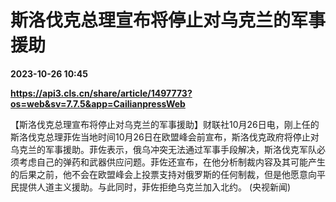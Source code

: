 # 斯洛伐克总理宣布将停止对乌克兰的军事援助

**2023-10-26 10:45**

**https://api3.cls.cn/share/article/1497773?os=web&sv=7.7.5&app=CailianpressWeb**

【斯洛伐克总理宣布将停止对乌克兰的军事援助】财联社10月26日电，刚上任的斯洛伐克总理菲佐当地时间10月26日在欧盟峰会前宣布，斯洛伐克政府将停止对乌克兰的军事援助。菲佐表示，俄乌冲突无法通过军事手段解决，斯洛伐克军队必须考虑自己的弹药和武器供应问题。菲佐还宣布，在他分析制裁内容及其可能产生的后果之前，他不会在欧盟峰会上投票支持对俄罗斯的任何制裁，但是他愿意向平民提供人道主义援助。与此同时，菲佐拒绝乌克兰加入北约。 (央视新闻)